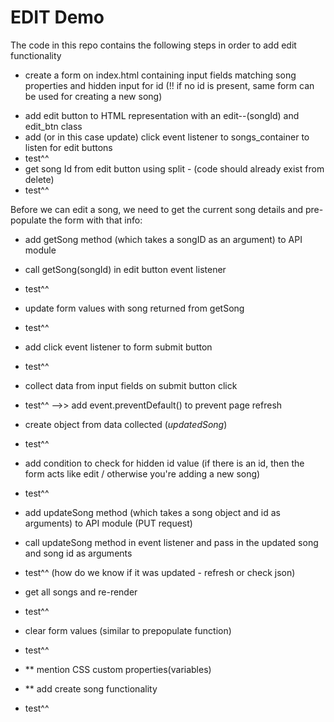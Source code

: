 # EDIT Demo
The code in this repo contains the following steps in order to add edit functionality

- create a form on index.html containing input fields matching song properties and hidden input for id (!! if no id is present, same form can be used for creating a new song)

<!-- handling edit button -->
- add edit button to HTML representation with an edit--(songId) and edit_btn class
- add (or in this case update) click event listener to songs_container to listen for edit buttons
- test^^
- get song Id from edit button using split - (code should already exist from delete)
- test^^

Before we can edit a song, we need to get the current song details and pre-populate the form with that info:

- add getSong method (which takes a songID as an argument) to API module
- call getSong(songId) in edit button event listener
- test^^

- update form values with song returned from getSong
- test^^

<!-- handling edit form -->
- add click event listener to form submit button
- test^^
- collect data from input fields on submit button click
- test^^ -->> add event.preventDefault() to prevent page refresh
- create object from data collected (*updatedSong*)
- test^^
- add condition to check for hidden id value (if there is an id, then the form acts like edit / otherwise you're adding a new song)
- test^^
- add updateSong method (which takes a song object and id as arguments) to API module (PUT request)
- call updateSong method in event listener and pass in the updated song and song id as arguments
- test^^ (how do we know if it was updated - refresh or check json)
- get all songs and re-render
- test^^
- clear form values (similar to prepopulate function)
- test^^


- ** mention CSS custom properties(variables)
- ** add create song functionality
- test^^

